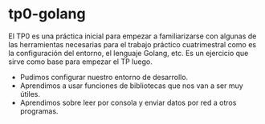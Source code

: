 # tp0-golang

El TP0 es una práctica inicial para empezar a familiarizarse con algunas de las herramientas necesarias para el trabajo práctico cuatrimestral como es la configuración del entorno, el lenguaje Golang, etc. Es un ejercicio que sirve como base para empezar el TP luego.

- Pudimos configurar nuestro entorno de desarrollo.
- Aprendimos a usar funciones de bibliotecas que nos van a ser muy útiles.
- Aprendimos sobre leer por consola y enviar datos por red a otros programas.
